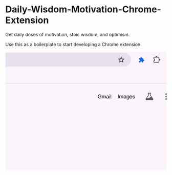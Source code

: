 # Daily-Wisdom-Motivation-Chrome-Extension
Get daily doses of motivation, stoic wisdom, and optimism.

Use this as a boilerplate to start developing a Chrome extension. 

<img src="./Demo.gif"/>
